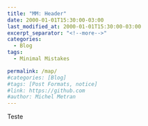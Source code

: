 ```yaml
---
title: "MM: Header"
date: 2000-01-01T15:30:00-03:00
last_modified_at: 2000-01-01T15:30:00-03:00
excerpt_separator: "<!--more-->"
categories:
  - Blog
tags:
  - Minimal Mistakes

permalink: /map/
#categories: [Blog]
#tags: [Post Formats, notice]
#link: https://github.com
#author: Michel Metran
---
```


Teste

